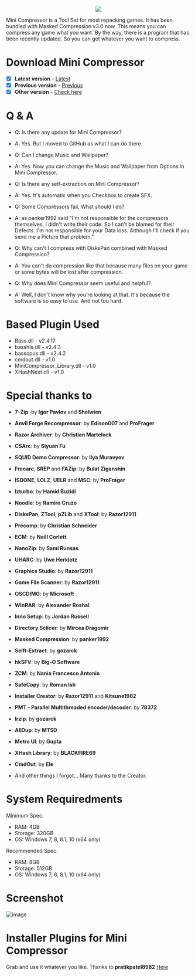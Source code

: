 <p align="center">
  <img src="https://user-images.githubusercontent.com/46277745/214106133-1d304a0c-b909-42c3-a20b-93bdcaedb9ae.png" />
</p>

Mini Compressor is a Tool Set for most repacking games.
It has been bundled with Masked Compression v3.0 now.
This means you can compress any game what you want.
By the way, there is a program that has been recently updated.
So you can get whatever you want to compress.

# Download Mini Compressor
- [x] **Latest version** - [Latest](https://github.com/CarldricGaming/Mini-Compressor/releases/tag/v2024.03.16)
- [x] **Previous version** - [Previous](https://github.com/CarldricGaming/Mini-Compressor/releases/tag/v2023.11.23)
- [x] **Other version** - [Check here](https://github.com/CarldricGaming/Mini-Compressor/releases)

# Q & A
* Q: Is there any update for Mini Compressor?
* A: Yes. But I moved to GitHub as what I can do there.

* Q: Can I change Music and Wallpaper?
* A: Yes. Now you can change the Music and Wallpaper from Options in Mini Compressor.

* Q: Is there any self-extraction on Mini Compressor?
* A: Yes. It's automatic when you Checkbox to create SFX.

* Q: Some Compressors fail, What should I do?
* A: as panker1992 said "I'm not responsible for the compressors themselves, I didn't write their code. So I can't be blamed for their Defects. I'm not responsible for your Data loss. Although I'll check if you send me a Picture that problem."

* Q: Why can't I compress with DisksPan combined with Masked Compression?
* A: You can't do compression like that because many files on your game or some bytes will be lost after compression.

* Q: Why does Mini Compressor seem useful and helpful?
* A: Well, I don't know why you're looking at that. It's because the software is so easy to use. And not too hard.

# Based Plugin Used
* Bass.dll - v2.4.17
* basshls.dll - v2.4.3
* bassopus.dll - v2.4.2
* cmdout.dll - v1.0
* MiniCompressor_Library.dll - v1.0
* XHashNext.dll - v1.0

# Special thanks to 
* **7-Zip**: by **Igor Pavlov** and **Shelwien**
* **Anvil Forge Recompressor**: by **Edison007** and **ProFrager**
* **Razor Archiver**: by **Christian Martelock**
* **CSArc**: by **Siyuan Fu**
* **SQUID Demo Compressor**: by **Ilya Muravyov**
* **Freearc**, **SREP** and **FAZip**: by **Bulat Ziganshin**
* **ISDONE**, **LOLZ**, **UELR** and **MSC**: by **ProFrager**
* **lzturbo**: by **Hamid Buzidi**
* **Noodle**: by **Ramiro Cruzo**
* **DisksPan**, **ZTool**, **pZLib** and **XTool**: by **Razor12911**
* **Precomp**: by **Christian Schneider**
* **ECM**: by **Neill Corlett**
* **NanoZip**: by **Sami Runsas**
* **UHARC**: by **Uwe Herklotz**
* **Graphics Studio**: by **Razor12911**
* **Game File Scanner**: by **Razor12911**
* **OSCDIMG**: by **Microsoft**
* **WinRAR**: by **Alexander Roshal**
* **Inno Setup**: by **Jordan Russell**
* **Directory Sclicer**: by **Mircea Dragomir**
* **Masked Compression**: by **panker1992**
* **Selft-Extract**: by **gozarck**
* **hkSFV**: by **Big-O Software**
* **ZCM**: by **Nania Francesco Antonio**
* **SafeCopy**: by **Roman Ish**
* **Installer Creator**: by **Razor12911** and **Kitsune1982**
* **PMT - Parallel Multithreaded encoder/decoder**: by **78372**
* **lrzip**: by **gozarck**
* **AllDup**: by **MTSD**
* **Metro UI**: by **Gupta**
* **XHash Library**: by **BLACKFIRE69**
* **CmdOut**: by **Ele**

* And other things I forgot... Many thanks to the Creator.

# System Requiredments
Minimum Spec:
* RAM: 4GB
* Storage: 320GB
* OS: Windows 7, 8, 8.1, 10 (x64 only)

Recommended Spec:
* RAM: 8GB
* Storage: 512GB
* OS: Windows 7, 8, 8.1, 10 (x64 only)

# Screenshot
![image](https://github.com/CarldricGaming/Mini-Compressor/assets/46277745/ab77ffe2-8ea9-46fe-b1c8-c393bcc587e4)

# Installer Plugins for Mini Compressor
Grab and use it whatever you like. Thanks to **pratikpatel8982**
[Here](https://fileforums.com/showpost.php?p=491935&postcount=173)

